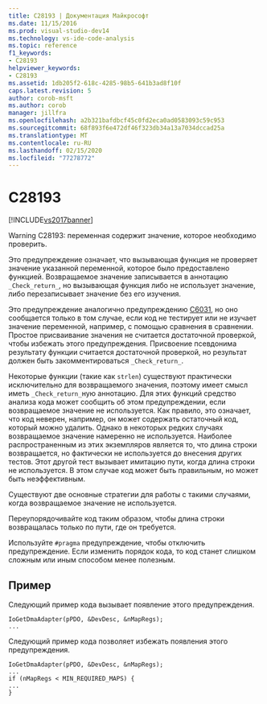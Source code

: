 ```yaml
---
title: C28193 | Документация Майкрософт
ms.date: 11/15/2016
ms.prod: visual-studio-dev14
ms.technology: vs-ide-code-analysis
ms.topic: reference
f1_keywords:
- C28193
helpviewer_keywords:
- C28193
ms.assetid: 1db205f2-618c-4285-98b5-641b3ad8f10f
caps.latest.revision: 5
author: corob-msft
ms.author: corob
manager: jillfra
ms.openlocfilehash: a2b321bafdbcf45c0fd2eca0ad0583093c59c953
ms.sourcegitcommit: 68f893f6e472df46f323db34a13a7034dccad25a
ms.translationtype: MT
ms.contentlocale: ru-RU
ms.lasthandoff: 02/15/2020
ms.locfileid: "77278772"
---
```

# <a name="c28193"></a>C28193
[!INCLUDE[vs2017banner](../includes/vs2017banner.md)]

Warning C28193: переменная содержит значение, которое необходимо проверить.  
  
 Это предупреждение означает, что вызывающая функция не проверяет значение указанной переменной, которое было предоставлено функцией. Возвращаемое значение записывается в аннотацию `_Check_return_`, но вызывающая функция либо не использует значение, либо перезаписывает значение без его изучения.  
  
 Это предупреждение аналогично предупреждению [C6031](../code-quality/c6031.md), но оно сообщается только в том случае, если код не тестирует или не изучает значение переменной, например, с помощью сравнения в сравнении. Простое присваивание значения не считается достаточной проверкой, чтобы избежать этого предупреждения. Присвоение псевдонима результату функции считается достаточной проверкой, но результат должен быть закомментироваться `_Check_return_`.  
  
 Некоторые функции (такие как `strlen`) существуют практически исключительно для возвращаемого значения, поэтому имеет смысл иметь `_Check_return_`ную аннотацию. Для этих функций средство анализа кода может сообщить об этом предупреждении, если возвращаемое значение не используется. Как правило, это означает, что код неверен, например, он может содержать остаточный код, который можно удалить. Однако в некоторых редких случаях возвращаемое значение намеренно не используется. Наиболее распространенным из этих экземпляров является то, что длина строки возвращается, но фактически не используется до внесения других тестов. Этот другой тест вызывает имитацию пути, когда длина строки не используется. В этом случае код может быть правильным, но может быть неэффективным.  
  
 Существуют две основные стратегии для работы с такими случаями, когда возвращаемое значение не используется.  
  
 Переупорядочивайте код таким образом, чтобы длина строки возвращалась только по пути, где он требуется.  
  
 Используйте `#pragma` предупреждение, чтобы отключить предупреждение. Если изменить порядок кода, то код станет слишком сложным или иным способом менее полезным.  
  
## <a name="example"></a>Пример  
 Следующий пример кода вызывает появление этого предупреждения.  
  
```  
IoGetDmaAdapter(pPDO, &DevDesc, &nMapRegs);  
...  
```  
  
 Следующий пример кода позволяет избежать появления этого предупреждения.  
  
```  
IoGetDmaAdapter(pPDO, &DevDesc, &nMapRegs);  
...  
if (nMapRegs < MIN_REQUIRED_MAPS) {  
...  
}  
```
